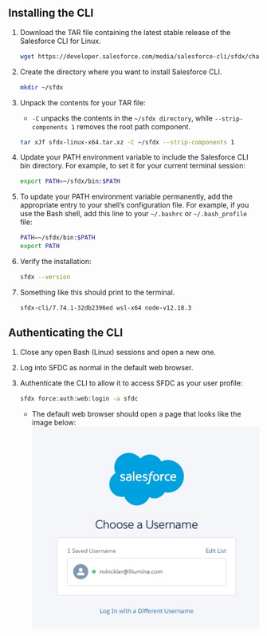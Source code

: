 ## Installing the CLI
1. Download the TAR file containing the latest stable release of the Salesforce CLI for Linux.  
    ```bash
    wget https://developer.salesforce.com/media/salesforce-cli/sfdx/channels/stable/sfdx-linux-x64.tar.xz
    ```  
  
1. Create the directory where you want to install Salesforce CLI.  

    ```bash
    mkdir ~/sfdx
    ```
  
1. Unpack the contents for your TAR file:  
    * `-C` unpacks the contents in the `~/sfdx directory`, while `--strip-components 1` removes the root path component.  
    ```bash
    tar xJf sfdx-linux-x64.tar.xz -C ~/sfdx --strip-components 1
    ```  
  
1. Update your PATH environment variable to include the Salesforce CLI bin directory. For example, to set it for your current terminal session:  
    ```bash
    export PATH=~/sfdx/bin:$PATH
    ```  
  
1. To update your PATH environment variable permanently, add the appropriate entry to your shell’s configuration file. For example, if you use the Bash shell, add this line to your `~/.bashrc` or `~/.bash_profile` file:  
    ```bash
    PATH=~/sfdx/bin:$PATH
    export PATH
    ```  
  
1. Verify the installation:  
    ```bash
    sfdx --version
    ```  
1. Something like this should print to the terminal.  
    ```bash
    sfdx-cli/7.74.1-32db2396ed wsl-x64 node-v12.18.3
    ```  
## Authenticating the CLI  
1. Close any open Bash (Linux) sessions and open a new one.  
  
1. Log into SFDC as normal in the default web browser.  
  
1. Authenticate the CLI to allow it to access SFDC as your user profile:  
    ```bash
    sfdx force:auth:web:login -a sfdc
    ```
    * The default web browser should open a page that looks like the image below:  
    ![](./images/auth.jpg)
